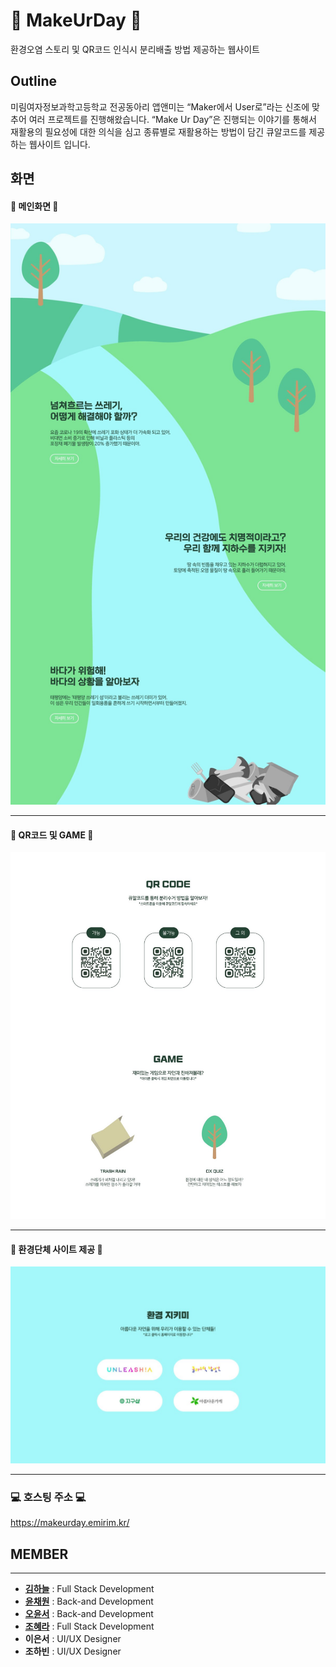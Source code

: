 

# :seedling: MakeUrDay :seedling:
환경오염 스토리 및 QR코드 인식시 분리배출 방법 제공하는 웹사이트

## Outline
미림여자정보과학고등학교 전공동아리 앱앤미는 “Maker에서 User로”라는 신조에 맞추어 여러 프로젝트를 진행해왔습니다. “Make Ur Day”은 진행되는 이야기를 통해서 재활용의 필요성에 대한 의식을 심고 종류별로 재활용하는 방법이 담긴 큐알코드를 제공하는 웹사이트 입니다.

## 화면
#### :green_heart: 메인화면 :green_heart:
![메인화면](image/prototype/main_01.jpg)

--------------------------------

#### :iphone: QR코드 및 GAME :iphone:
![QR코드 및 GAME](image/prototype/main_02.jpg)

--------------------------------

#### :open_hands: 환경단체 사이트 제공 :open_hands:
![환경단체 사이트 제공](image/prototype/main_03.jpg)


--------------------------------
### :computer: 호스팅 주소 :computer:
https://makeurday.emirim.kr/




## MEMBER
--------------------------------
* **[김하늘](https://github.com/KimSky904)** : Full Stack Development
* **[윤채원](https://github.com/chaewon0228)** : Back-and Development
* **[오윤서](https://github.com/yo-nseo)** : Back-and Development
* **[조혜라](https://github.com/areyh817)** : Full Stack Development
* **이은서** : UI/UX Designer
* **조하빈** : UI/UX Designer
